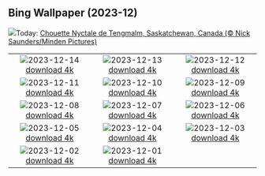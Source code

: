 ## Bing Wallpaper (2023-12)
![](https://www.bing.com/th?id=OHR.BorealOwl_FR-CA3630029602_UHD.jpg&w=1000)Today: [Chouette Nyctale de Tengmalm, Saskatchewan, Canada (© Nick Saunders/Minden Pictures)](https://www.bing.com/th?id=OHR.BorealOwl_FR-CA3630029602_UHD.jpg)

|      |      |      |
| :----: | :----: | :----: |
|![](https://www.bing.com/th?id=OHR.LofotenRorbu_FR-CA3353222427_UHD.jpg&pid=hp&w=384&h=216&rs=1&c=4)2023-12-14 [download 4k](https://www.bing.com/th?id=OHR.LofotenRorbu_FR-CA3353222427_UHD.jpg)|![](https://www.bing.com/th?id=OHR.Poinsettia_FR-CA2984133627_UHD.jpg&pid=hp&w=384&h=216&rs=1&c=4)2023-12-13 [download 4k](https://www.bing.com/th?id=OHR.Poinsettia_FR-CA2984133627_UHD.jpg)|![](https://www.bing.com/th?id=OHR.MountainDayChina_FR-CA1944573919_UHD.jpg&pid=hp&w=384&h=216&rs=1&c=4)2023-12-12 [download 4k](https://www.bing.com/th?id=OHR.MountainDayChina_FR-CA1944573919_UHD.jpg)|
|![](https://www.bing.com/th?id=OHR.SaharaDunes_FR-CA1394245405_UHD.jpg&pid=hp&w=384&h=216&rs=1&c=4)2023-12-11 [download 4k](https://www.bing.com/th?id=OHR.SaharaDunes_FR-CA1394245405_UHD.jpg)|![](https://www.bing.com/th?id=OHR.MinnewankaLake_FR-CA8688185798_UHD.jpg&pid=hp&w=384&h=216&rs=1&c=4)2023-12-10 [download 4k](https://www.bing.com/th?id=OHR.MinnewankaLake_FR-CA8688185798_UHD.jpg)|![](https://www.bing.com/th?id=OHR.PatagoniaGuanaco_FR-CA8970277607_UHD.jpg&pid=hp&w=384&h=216&rs=1&c=4)2023-12-09 [download 4k](https://www.bing.com/th?id=OHR.PatagoniaGuanaco_FR-CA8970277607_UHD.jpg)|
|![](https://www.bing.com/th?id=OHR.GrandCanyonVerdon_FR-CA0950574695_UHD.jpg&pid=hp&w=384&h=216&rs=1&c=4)2023-12-08 [download 4k](https://www.bing.com/th?id=OHR.GrandCanyonVerdon_FR-CA0950574695_UHD.jpg)|![](https://www.bing.com/th?id=OHR.CERNCenter_FR-CA0298339531_UHD.jpg&pid=hp&w=384&h=216&rs=1&c=4)2023-12-07 [download 4k](https://www.bing.com/th?id=OHR.CERNCenter_FR-CA0298339531_UHD.jpg)|![](https://www.bing.com/th?id=OHR.AlpsCastles_FR-CA9479125560_UHD.jpg&pid=hp&w=384&h=216&rs=1&c=4)2023-12-06 [download 4k](https://www.bing.com/th?id=OHR.AlpsCastles_FR-CA9479125560_UHD.jpg)|
|![](https://www.bing.com/th?id=OHR.CheetahDay_FR-CA9849641845_UHD.jpg&pid=hp&w=384&h=216&rs=1&c=4)2023-12-05 [download 4k](https://www.bing.com/th?id=OHR.CheetahDay_FR-CA9849641845_UHD.jpg)|![](https://www.bing.com/th?id=OHR.VermilionCliffs_FR-CA8019740887_UHD.jpg&pid=hp&w=384&h=216&rs=1&c=4)2023-12-04 [download 4k](https://www.bing.com/th?id=OHR.VermilionCliffs_FR-CA8019740887_UHD.jpg)|![](https://www.bing.com/th?id=OHR.AngkorPark_FR-CA7109393785_UHD.jpg&pid=hp&w=384&h=216&rs=1&c=4)2023-12-03 [download 4k](https://www.bing.com/th?id=OHR.AngkorPark_FR-CA7109393785_UHD.jpg)|
|![](https://www.bing.com/th?id=OHR.IcebergAntarctica_FR-CA0856401504_UHD.jpg&pid=hp&w=384&h=216&rs=1&c=4)2023-12-02 [download 4k](https://www.bing.com/th?id=OHR.IcebergAntarctica_FR-CA0856401504_UHD.jpg)|![](https://www.bing.com/th?id=OHR.TrotternishStorr_FR-CA4296980433_UHD.jpg&pid=hp&w=384&h=216&rs=1&c=4)2023-12-01 [download 4k](https://www.bing.com/th?id=OHR.TrotternishStorr_FR-CA4296980433_UHD.jpg)|